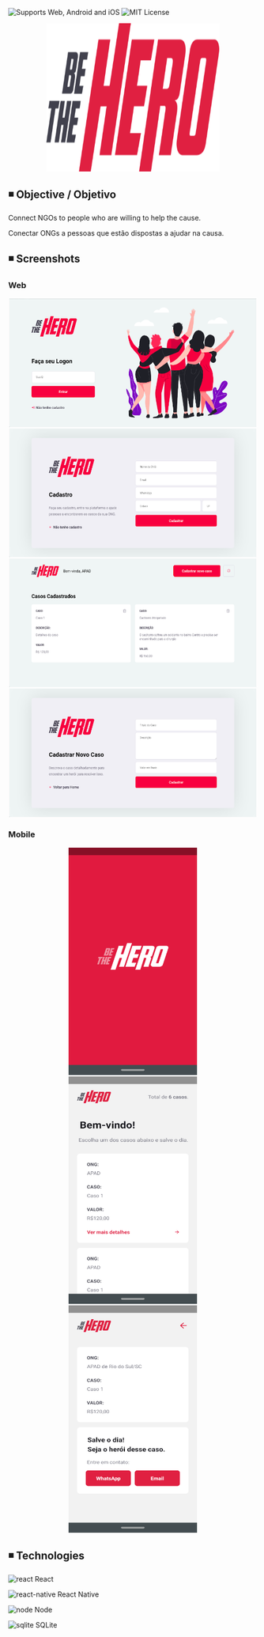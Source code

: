 ![Supports Web, Android and iOS](https://img.shields.io/badge/platforms-web%20%7C%20android%20%7C%20ios-lightgrey) ![MIT License](https://img.shields.io/apm/l/vim-mode) 

<p align="center">
  <img src="https://github.com/LuhBezerra/be-the-hero/blob/master/assets/logo.svg" width="350" height="300" alt="logo app"">
</p>

## ◾️ Objective / Objetivo 
Connect NGOs to people who are willing to help the cause.

Conectar ONGs a pessoas que estão dispostas a ajudar na causa.

## ◾️ Screenshots

### Web
<p align="center">
  <img src="https://github.com/LuhBezerra/be-the-hero/blob/master/assets/page1.png" width="500" height="260" alt="landing">
  <img src="https://github.com/LuhBezerra/be-the-hero/blob/master/assets/page2.png" width="500" height="260" alt="page1">
  <img src="https://github.com/LuhBezerra/be-the-hero/blob/master/assets/page3.png" width="500" height="260" alt="page2">
  <img src="https://github.com/LuhBezerra/be-the-hero/blob/master/assets/page4.png" width="500" height="260" alt="page3">  
</p>

### Mobile
<p align="center">
  <img src="https://github.com/LuhBezerra/be-the-hero/blob/master/assets/splash.png" width="260" height="460" alt="splash"> <img src="https://github.com/LuhBezerra/be-the-hero/blob/master/assets/screen1.png" width="260" height="460" alt="screen1"> <img src="https://github.com/LuhBezerra/be-the-hero/blob/master/assets/screen2.png" width="260" height="460" alt="screen2"> 
</p>

## ◾️ Technologies

<img src="https://seeklogo.com/images/R/react-logo-7B3CE81517-seeklogo.com.png" alt="react" height="18"> React <p/>
<img src="https://upload.wikimedia.org/wikipedia/commons/thumb/4/4a/Font_Awesome_5_brands_react.svg/768px-Font_Awesome_5_brands_react.svg.png" alt="react-native" height="18"> React Native <p/>
<img src="https://seeklogo.com/images/N/nodejs-logo-FBE122E377-seeklogo.com.png" alt="node" height="18"> Node <p/>
<img src="https://upload.wikimedia.org/wikipedia/commons/thumb/9/97/Sqlite-square-icon.svg/384px-Sqlite-square-icon.svg.png" alt="sqlite" height="18"> SQLite <p/>
